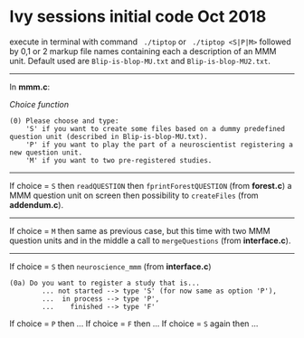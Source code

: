 # Ivy sessions initial code Oct 2018

execute in terminal with command ` ./tiptop`  or ` ./tiptop <S|P|M>` followed by 0,1 or 2 markup file names containing each a description of an MMM unit. Default used are `Blip-is-blop-MU.txt` and `Blip-is-blop-MU2.txt`.

---

In **mmm.c**:

*Choice function*

```
(0) Please choose and type:
    'S' if you want to create some files based on a dummy predefined question unit (described in Blip-is-blop-MU.txt).
    'P' if you want to play the part of a neuroscientist registering a new question unit.
    'M' if you want to two pre-registered studies.
```

---

If choice = `S` then `readQUESTION` then `fprintForestQUESTION` (from **forest.c**) a MMM question unit on screen then possibility to `createFiles` (from **addendum.c**).

----

If choice = `M` then same as previous case, but this time with two MMM question units and in the middle a call to `mergeQuestions` (from **interface.c**).

----

If choice = `S` then `neuroscience_mmm` (from **interface.c**)

```
(0a) Do you want to register a study that is...
	    ... not started --> type 'S' (for now same as option 'P'),
	    ...  in process --> type 'P',
	    ...    finished --> type 'F'
```
If choice = `P` then ...
If choice = `F` then ...
If choice = `S` again then ...

